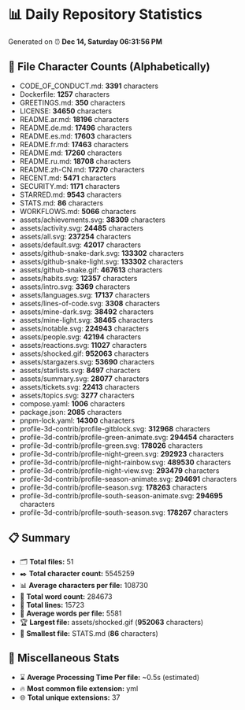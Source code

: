 # 📊 Daily Repository Statistics
Generated on ⏰ **Dec 14, Saturday 06:31:56 PM**

## 📂 File Character Counts (Alphabetically)
- CODE_OF_CONDUCT.md: **3391** characters
- Dockerfile: **1257** characters
- GREETINGS.md: **350** characters
- LICENSE: **34650** characters
- README.ar.md: **18196** characters
- README.de.md: **17496** characters
- README.es.md: **17603** characters
- README.fr.md: **17463** characters
- README.md: **17260** characters
- README.ru.md: **18708** characters
- README.zh-CN.md: **17270** characters
- RECENT.md: **5471** characters
- SECURITY.md: **1171** characters
- STARRED.md: **9543** characters
- STATS.md: **86** characters
- WORKFLOWS.md: **5066** characters
- assets/achievements.svg: **38309** characters
- assets/activity.svg: **24485** characters
- assets/all.svg: **237254** characters
- assets/default.svg: **42017** characters
- assets/github-snake-dark.svg: **133302** characters
- assets/github-snake-light.svg: **133302** characters
- assets/github-snake.gif: **467613** characters
- assets/habits.svg: **12357** characters
- assets/intro.svg: **3369** characters
- assets/languages.svg: **17137** characters
- assets/lines-of-code.svg: **3308** characters
- assets/mine-dark.svg: **38492** characters
- assets/mine-light.svg: **38465** characters
- assets/notable.svg: **224943** characters
- assets/people.svg: **42194** characters
- assets/reactions.svg: **11027** characters
- assets/shocked.gif: **952063** characters
- assets/stargazers.svg: **53690** characters
- assets/starlists.svg: **8497** characters
- assets/summary.svg: **28077** characters
- assets/tickets.svg: **22413** characters
- assets/topics.svg: **3277** characters
- compose.yaml: **1006** characters
- package.json: **2085** characters
- pnpm-lock.yaml: **14300** characters
- profile-3d-contrib/profile-gitblock.svg: **312968** characters
- profile-3d-contrib/profile-green-animate.svg: **294454** characters
- profile-3d-contrib/profile-green.svg: **178026** characters
- profile-3d-contrib/profile-night-green.svg: **292923** characters
- profile-3d-contrib/profile-night-rainbow.svg: **489530** characters
- profile-3d-contrib/profile-night-view.svg: **293479** characters
- profile-3d-contrib/profile-season-animate.svg: **294691** characters
- profile-3d-contrib/profile-season.svg: **178263** characters
- profile-3d-contrib/profile-south-season-animate.svg: **294695** characters
- profile-3d-contrib/profile-south-season.svg: **178267** characters

## 📋 Summary
- 🗂️ **Total files:** 51
- ✒️ **Total character count:** 5545259
- 📊 **Average characters per file:** 108730
- 📝 **Total word count:** 284673
- 🧾 **Total lines:** 15723
- 📐 **Average words per file:** 5581
- 🏆 **Largest file:** assets/shocked.gif (**952063** characters)
- 🥉 **Smallest file:** STATS.md (**86** characters)

## 🌟 Miscellaneous Stats
- ⌛ **Average Processing Time Per file:** ~0.5s (estimated)
- 🔥 **Most common file extension:** yml
- 🌐 **Total unique extensions:** 37
